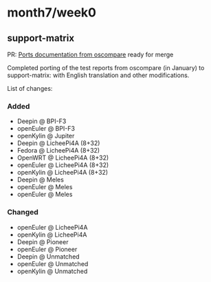# month7/week0

## support-matrix

PR: [Ports documentation from oscompare](https://github.com/ruyisdk/support-matrix/pull/163/) ready for merge

Completed porting of the test reports from oscompare (in January) to support-matrix: with English translation and other modifications.

List of changes:

### Added
- Deepin @ BPI-F3
- openEuler @ BPI-F3
- openKylin @ Jupiter
- Deepin @ LicheePi4A (8+32)
- Fedora @ LicheePi4A (8+32)
- OpenWRT @ LicheePi4A (8+32)
- openEuler @ LicheePi4A (8+32)
- openKylin @ LicheePi4A (8+32)
- Deepin @ Meles
- openEuler @ Meles
- openEuler @ Meles

### Changed
- openEuler @ LicheePi4A
- openKylin @ LicheePi4A
- Deepin @ Pioneer
- openEuler @ Pioneer
- Deepin @ Unmatched
- openEuler @ Unmatched
- openKylin @ Unmatched